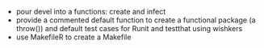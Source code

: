 - pour devel into a functions: create and infect
- provide a commented default function to create a functional package (a
  throw()) and default test cases for Runit and testthat using wishkers
- use MakefileR to create a Makefile
